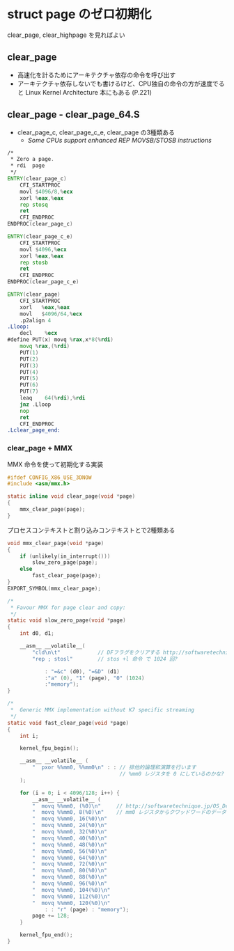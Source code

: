 # struct page のゼロ初期化

clear_page, clear_highpage を見ればよい

## clear_page

 * 高速化を計るためにアーキテクチャ依存の命令を呼び出す
 * アーキテクチャ依存しないでも書けるけど、CPU独自の命令の方が速度でる と Linux Kernel Architecture 本にもある (P.221)

## clear_page - clear_page_64.S

 * clear_page_c, clear_page_c_e, clear_page の3種類ある
   * _Some CPUs support enhanced REP MOVSB/STOSB instructions_

```asm
/*
 * Zero a page. 	
 * rdi	page
 */			
ENTRY(clear_page_c)
	CFI_STARTPROC
	movl $4096/8,%ecx
	xorl %eax,%eax
	rep stosq
	ret
	CFI_ENDPROC
ENDPROC(clear_page_c)

ENTRY(clear_page_c_e)
	CFI_STARTPROC
	movl $4096,%ecx
	xorl %eax,%eax
	rep stosb
	ret
	CFI_ENDPROC
ENDPROC(clear_page_c_e)

ENTRY(clear_page)
	CFI_STARTPROC
	xorl   %eax,%eax
	movl   $4096/64,%ecx
	.p2align 4
.Lloop:
	decl	%ecx
#define PUT(x) movq %rax,x*8(%rdi)
	movq %rax,(%rdi)
	PUT(1)
	PUT(2)
	PUT(3)
	PUT(4)
	PUT(5)
	PUT(6)
	PUT(7)
	leaq	64(%rdi),%rdi
	jnz	.Lloop
	nop
	ret
	CFI_ENDPROC
.Lclear_page_end:
``` 

### clear_page + MMX

MMX 命令を使って初期化する実装

```c
#ifdef CONFIG_X86_USE_3DNOW
#include <asm/mmx.h>

static inline void clear_page(void *page)
{
	mmx_clear_page(page);
}
```

プロセスコンテキストと割り込みコンテキストとで2種類ある

```c
void mmx_clear_page(void *page)
{
	if (unlikely(in_interrupt()))
		slow_zero_page(page);
	else
		fast_clear_page(page);
}
EXPORT_SYMBOL(mmx_clear_page);
```

```c
/*
 * Favour MMX for page clear and copy:
 */
static void slow_zero_page(void *page)
{
	int d0, d1;

	__asm__ __volatile__(
		"cld\n\t"            // DFフラグをクリアする http://softwaretechnique.jp/OS_Development/Tips/IA32_Instructions/CLD.html
		"rep ; stosl"        // stos +l 命令 で 1024 回?

			: "=&c" (d0), "=&D" (d1)
			:"a" (0), "1" (page), "0" (1024)
			:"memory");
}
```

```c
/*
 *	Generic MMX implementation without K7 specific streaming
 */
static void fast_clear_page(void *page)
{
	int i;

	kernel_fpu_begin();

	__asm__ __volatile__ (
		"  pxor %%mm0, %%mm0\n" : : // 排他的論理和演算を行います
                                    // %mm0 レジスタを 0 にしているのかな?
	);

	for (i = 0; i < 4096/128; i++) {
		__asm__ __volatile__ (
		"  movq %%mm0, (%0)\n"     // http://softwaretechnique.jp/OS_Development/Tips/IA32_MMX_Instructions/MOVQ.html
		"  movq %%mm0, 8(%0)\n"    // mm0 レジスタからクワッドワードのデータを転送する
		"  movq %%mm0, 16(%0)\n"
		"  movq %%mm0, 24(%0)\n"
		"  movq %%mm0, 32(%0)\n"
		"  movq %%mm0, 40(%0)\n"
		"  movq %%mm0, 48(%0)\n"
		"  movq %%mm0, 56(%0)\n"
		"  movq %%mm0, 64(%0)\n"
		"  movq %%mm0, 72(%0)\n"
		"  movq %%mm0, 80(%0)\n"
		"  movq %%mm0, 88(%0)\n"
		"  movq %%mm0, 96(%0)\n"
		"  movq %%mm0, 104(%0)\n"
		"  movq %%mm0, 112(%0)\n"
		"  movq %%mm0, 120(%0)\n"
			: : "r" (page) : "memory");
		page += 128;
	}

	kernel_fpu_end();
}
```